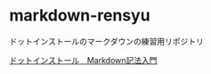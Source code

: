 # markdown-rensyu
ドットインストールのマークダウンの練習用リポジトリ

[ドットインストール　Markdown記法入門](http://dotinstall.com/lessons/basic_markdown)
